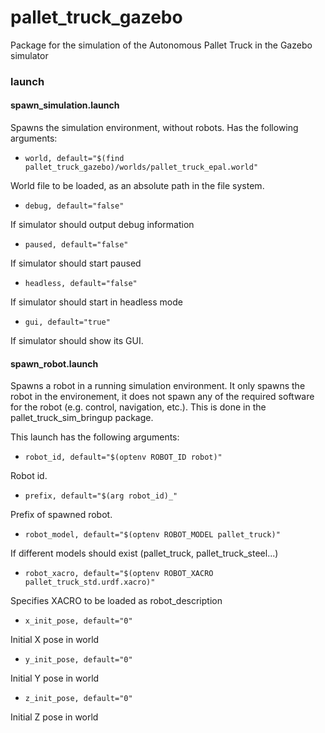 # pallet_truck_gazebo

Package for the simulation of the Autonomous Pallet Truck in the Gazebo simulator

### launch

#### spawn_simulation.launch

Spawns the simulation environment, without robots. Has the following arguments:

* ``` world, default="$(find pallet_truck_gazebo)/worlds/pallet_truck_epal.world" ```

World file to be loaded, as an absolute path in the file system.

* ``` debug, default="false" ```

If simulator should output debug information

* ``` paused, default="false" ```

If simulator should start paused

* ``` headless, default="false" ```

If simulator should start in headless mode

* ``` gui, default="true" ```

If simulator should show its GUI.

#### spawn_robot.launch

Spawns a robot in a running simulation environment. It only spawns the robot in the environement, it does not spawn any of the required software for the robot (e.g. control, navigation, etc.). This is done in the pallet_truck_sim_bringup package.

This launch has the following arguments:

* ``` robot_id, default="$(optenv ROBOT_ID robot)"  ```

Robot id.

* ``` prefix, default="$(arg robot_id)_"  ```

Prefix of spawned robot.

* ``` robot_model, default="$(optenv ROBOT_MODEL pallet_truck)"  ```

If different models should exist (pallet_truck, pallet_truck_steel...)

* ``` robot_xacro, default="$(optenv ROBOT_XACRO pallet_truck_std.urdf.xacro)"  ```

Specifies XACRO to be loaded as robot_description

* ``` x_init_pose, default="0"  ```

Initial X pose in world 

* ``` y_init_pose, default="0"  ```

Initial Y pose in world 

* ``` z_init_pose, default="0"  ```

Initial Z pose in world 
